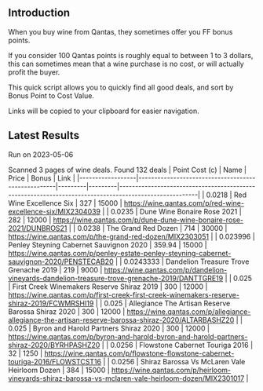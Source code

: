 ## Introduction

When you buy wine from Qantas, they sometimes offer you FF bonus points. 

If you consider 100 Qantas points is roughly equal to between 1 to 3 dollars, this can sometimes mean that a wine purchase is no cost, or will actually profit the buyer.

This quick script allows you to quickly find all good deals, and sort by Bonus Point to Cost Value.

Links will be copied to your clipboard for easier navigation.

## Latest Results

Run on 2023-05-06

Scanned 3 pages of wine deals.
Found 132 deals
|   Point Cost (c) | Name                                               |   Price |   Bonus | Link                                                                                                  |
|------------------|----------------------------------------------------|---------|---------|-------------------------------------------------------------------------------------------------------|
|        0.0218    | Red Wine Excellence Six                            |  327    |   15000 | https://wine.qantas.com/p/red-wine-excellence-six/MIX2304039                                          |
|        0.0235    | Dune Wine Bonaire Rose 2021                        |  282    |   12000 | https://wine.qantas.com/p/dune-dune-wine-bonaire-rose-2021/DUNBROS21                                  |
|        0.0238    | The Grand Red Dozen                                |  714    |   30000 | https://wine.qantas.com/p/the-grand-red-dozen/MIX2303051                                              |
|        0.023996  | Penley Steyning Cabernet Sauvignon 2020            |  359.94 |   15000 | https://wine.qantas.com/p/penley-estate-penley-steyning-cabernet-sauvignon-2020/PENSTECAB20           |
|        0.0243333 | Dandelion Treasure Trove Grenache 2019             |  219    |    9000 | https://wine.qantas.com/p/dandelion-vineyards-dandelion-treasure-trove-grenache-2019/DANTTGRE19       |
|        0.025     | First Creek Winemakers Reserve Shiraz 2019         |  300    |   12000 | https://wine.qantas.com/p/first-creek-first-creek-winemakers-reserve-shiraz-2019/FCWMRSHI19           |
|        0.025     | Allegiance The Artisan Reserve Barossa Shiraz 2020 |  300    |   12000 | https://wine.qantas.com/p/allegiance-allegiance-the-artisan-reserve-barossa-shiraz-2020/ALTARBASHZ20  |
|        0.025     | Byron and Harold Partners Shiraz 2020              |  300    |   12000 | https://wine.qantas.com/p/byron-and-harold-byron-and-harold-partners-shiraz-2020/BYRHPASHZ20          |
|        0.0256    | Flowstone Cabernet Touriga 2016                    |   32    |    1250 | https://wine.qantas.com/p/flowstone-flowstone-cabernet-touriga-2016/FLOWSTCST16                       |
|        0.0256    | Shiraz Barossa Vs McLaren Vale Heirloom Dozen      |  384    |   15000 | https://wine.qantas.com/p/heirloom-vineyards-shiraz-barossa-vs-mclaren-vale-heirloom-dozen/MIX2301017 |

